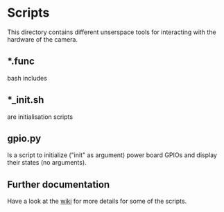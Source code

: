 # Scripts
This directory contains different unserspace tools for interacting with the hardware of the camera.

## *.func
bash includes

## *_init.sh 
are initialisation scripts

## gpio.py
Is a script to initialize ("init" as argument) power board GPIOs and display their states (no arguments).

## Further documentation
Have a look at the [wiki](https://wiki.apertus.org/index.php/AXIOM_Beta/Manual) for more details for some of the scripts.
